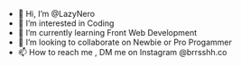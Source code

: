 - 👋 Hi, I’m @LazyNero
- 👀 I’m interested in Coding 
- 🌱 I’m currently learning Front Web Development
- 💞️ I’m looking to collaborate on Newbie or Pro Progammer
- 📫 How to reach me , DM me on Instagram @brrsshh.co

<!---
LazyNero/LazyNero is a ✨ special ✨ repository because its `README.md` (this file) appears on your GitHub profile.
You can click the Preview link to take a look at your changes.
--->
